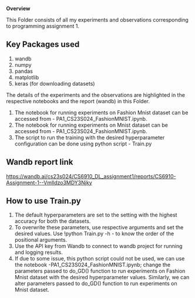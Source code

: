 **Overview**

This Folder consists of all my experiments and observations corresponding to programming assignment 1.

## Key Packages used ##
1. wandb
2. numpy
3. pandas
4. matplotlib
5. keras (for downloading datasets)

The details of the experiments and the observations are highlighted in the respective notebooks and the report (wandb) in this Folder.

1. The notebook for running experiments on Fashion Mnist dataset can be accessed from - PA1_CS23S024_FashionMNIST.ipynb.
2. The notebook for running experiments on Mnist dataset can be accessed from - PA1_CS23S024_FashionMNIST.ipynb.
3. The script to run the training with the desired hyperparameter configuration can be done using python script - Train.py

## Wandb report link ## 
https://wandb.ai/cs23s024/CS6910_DL_assignment1/reports/CS6910-Assignment-1--Vmlldzo3MDY3Njky

## How to use Train.py ##
1. The default hyperparameters are set to the setting with the highest accuracy for both the datasets.
2. To overwrite these parameters, use respective arguments and set the desired values. Use !python Train.py -h - to know the order of the positional arguments.
3. Use the API key from Wandb to connect to wandb project for running and logging results.
4. If due to some issue, this python script could not be used, we can use the notebook -PA1_CS23S024_FashionMNIST.ipynb; change the parameters passed to do_GD() function to run experiments on Fashion Mnist dataset with the desired hyperparameter values. Similarly, we can alter parameters passed to do_GD() function to run experiments on Mnist dataset.
